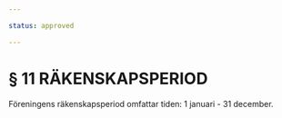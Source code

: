 ```yaml
---

status: approved

---
```


# § 11 RÄKENSKAPSPERIOD

Föreningens räkenskapsperiod omfattar tiden: 1 januari - 31 december.
